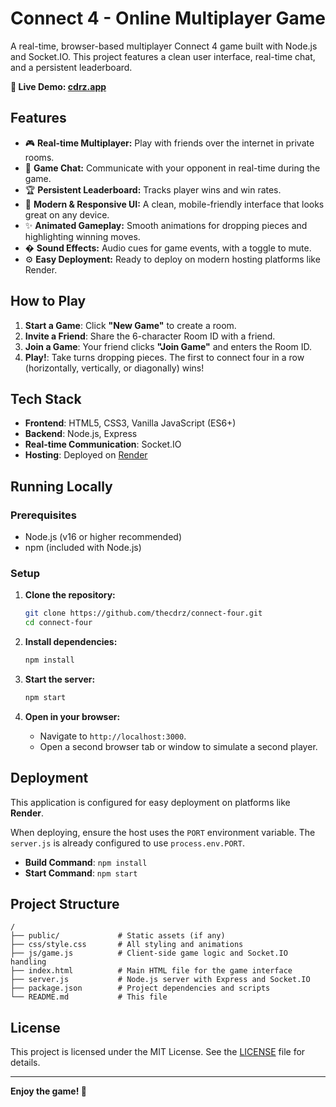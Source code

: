 # Connect 4 - Online Multiplayer Game

A real-time, browser-based multiplayer Connect 4 game built with Node.js and Socket.IO. This project features a clean user interface, real-time chat, and a persistent leaderboard.

**🚀 Live Demo: [cdrz.app](https://cdrz.app)**

## Features

-   🎮 **Real-time Multiplayer:** Play with friends over the internet in private rooms.
-   💬 **Game Chat:** Communicate with your opponent in real-time during the game.
-   🏆 **Persistent Leaderboard:** Tracks player wins and win rates.
-   🎨 **Modern & Responsive UI:** A clean, mobile-friendly interface that looks great on any device.
-   ✨ **Animated Gameplay:** Smooth animations for dropping pieces and highlighting winning moves.
-   � **Sound Effects:** Audio cues for game events, with a toggle to mute.
-   ⚙️ **Easy Deployment:** Ready to deploy on modern hosting platforms like Render.

## How to Play

1.  **Start a Game**: Click **"New Game"** to create a room.
2.  **Invite a Friend**: Share the 6-character Room ID with a friend.
3.  **Join a Game**: Your friend clicks **"Join Game"** and enters the Room ID.
4.  **Play!**: Take turns dropping pieces. The first to connect four in a row (horizontally, vertically, or diagonally) wins!

## Tech Stack

-   **Frontend**: HTML5, CSS3, Vanilla JavaScript (ES6+)
-   **Backend**: Node.js, Express
-   **Real-time Communication**: Socket.IO
-   **Hosting**: Deployed on [Render](https://render.com)

## Running Locally

### Prerequisites
-   Node.js (v16 or higher recommended)
-   npm (included with Node.js)

### Setup

1.  **Clone the repository:**
    ```bash
    git clone https://github.com/thecdrz/connect-four.git
    cd connect-four
    ```

2.  **Install dependencies:**
    ```bash
    npm install
    ```

3.  **Start the server:**
    ```bash
    npm start
    ```

4.  **Open in your browser:**
    -   Navigate to `http://localhost:3000`.
    -   Open a second browser tab or window to simulate a second player.

## Deployment

This application is configured for easy deployment on platforms like **Render**.

When deploying, ensure the host uses the `PORT` environment variable. The `server.js` is already configured to use `process.env.PORT`.

-   **Build Command**: `npm install`
-   **Start Command**: `npm start`

## Project Structure

```
/
├── public/             # Static assets (if any)
├── css/style.css       # All styling and animations
├── js/game.js          # Client-side game logic and Socket.IO handling
├── index.html          # Main HTML file for the game interface
├── server.js           # Node.js server with Express and Socket.IO
├── package.json        # Project dependencies and scripts
└── README.md           # This file
```

## License

This project is licensed under the MIT License. See the [LICENSE](LICENSE) file for details.

---

**Enjoy the game! 🎉**
